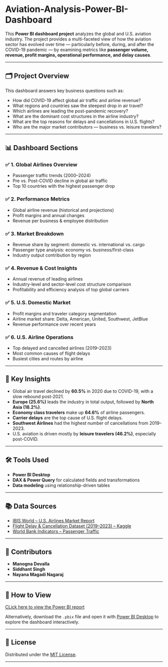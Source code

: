 # Aviation-Analysis-Power-BI-Dashboard

This **Power BI dashboard project** analyzes the global and U.S. aviation industry. The project provides a multi-faceted view of how the aviation sector has evolved over time — particularly before, during, and after the COVID-19 pandemic — by examining metrics like **passenger volume, revenue, profit margins, operational performance, and delay causes**.

---

## 🗂️ Project Overview

This dashboard answers key business questions such as:

- How did COVID-19 affect global air traffic and airline revenue?
- What regions and countries saw the steepest drop in air travel?
- Which airlines are leading the post-pandemic recovery?
- What are the dominant cost structures in the airline industry?
- What are the top reasons for delays and cancellations in U.S. flights?
- Who are the major market contributors — business vs. leisure travelers?

---

## 📊 Dashboard Sections

### ✅ 1. **Global Airlines Overview**
- Passenger traffic trends (2000–2024)
- Pre vs. Post-COVID decline in global air traffic
- Top 10 countries with the highest passenger drop

### ✅ 2. **Performance Metrics**
- Global airline revenue (historical and projections)
- Profit margins and annual changes
- Revenue per business & employee distribution

### ✅ 3. **Market Breakdown**
- Revenue share by segment: domestic vs. international vs. cargo
- Passenger type analysis: economy vs. business/first-class
- Industry output contribution by region

### ✅ 4. **Revenue & Cost Insights**
- Annual revenue of leading airlines
- Industry-level and sector-level cost structure comparison
- Profitability and efficiency analysis of top global carriers

### ✅ 5. **U.S. Domestic Market**
- Profit margins and traveler category segmentation
- Airline market share: Delta, American, United, Southwest, JetBlue
- Revenue performance over recent years

### ✅ 6. **U.S. Airline Operations**
- Top delayed and cancelled airlines (2019–2023)
- Most common causes of flight delays
- Busiest cities and routes by airline

---

## 🧠 Key Insights

- Global air travel declined by **60.5%** in 2020 due to COVID-19, with a slow rebound post-2021.
- **Europe (25.6%)** leads the industry in total output, followed by **North Asia (18.2%)**.
- **Economy class travelers** make up **64.6%** of airline passengers.
- **Carrier delays** are the top cause of U.S. flight delays.
- **Southwest Airlines** had the highest number of cancellations from 2019–2023.
- U.S. aviation is driven mostly by **leisure travelers (46.2%)**, especially post-COVID.

---

## 🛠️ Tools Used

- **Power BI Desktop**
- **DAX & Power Query** for calculated fields and transformations
- **Data modeling** using relationship-driven tables

---

## 📚 Data Sources

- [IBIS World – U.S. Airlines Market Report](https://www.ibisworld.com/united-states/industry/domestic-airlines/1125/)
- [Flight Delay & Cancellation Dataset (2019–2023) – Kaggle](https://www.kaggle.com/datasets/patrickzel/flight-delay-and-cancellation-dataset-2019-2023/data)
- [World Bank Indicators – Passenger Traffic](https://data.worldbank.org/indicator/IS.AIR.PSGR)

---

## 👥 Contributors


- **Manogna Devalla** 
- **Siddhant Singh**    
- **Nayana Magadi Nagaraj**

---

## 📎 How to View

[CLick here to view the Power BI report](https://app.powerbi.com/reportEmbed?reportId=ebe6166b-0f33-44f6-a937-7edbdccf496b&autoAuth=true&ctid=a8eec281-aaa3-4dae-ac9b-9a398b9215e7)

Alternatively, download the `.pbix` file and open it with [Power BI Desktop](https://powerbi.microsoft.com/desktop/) to explore the dashboard interactively.

---

## 🪪 License

Distributed under the [MIT License](LICENSE).

---

